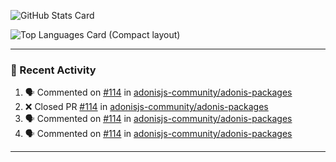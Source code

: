 ![GitHub Stats Card](https://github-readme-stats.vercel.app/api?username=7nohe&count_private=true&theme=react)

![Top Languages Card (Compact layout)](https://github-readme-stats.vercel.app/api/top-langs/?username=7nohe&layout=compact&theme=react)

---

### :koala: Recent Activity

<!--START_SECTION:activity-->
1. 🗣 Commented on [#114](https://github.com/adonisjs-community/adonis-packages/pull/114#issuecomment-2661670583) in [adonisjs-community/adonis-packages](https://github.com/adonisjs-community/adonis-packages)
2. ❌ Closed PR [#114](https://github.com/adonisjs-community/adonis-packages/pull/114) in [adonisjs-community/adonis-packages](https://github.com/adonisjs-community/adonis-packages)
3. 🗣 Commented on [#114](https://github.com/adonisjs-community/adonis-packages/pull/114#issuecomment-2661669656) in [adonisjs-community/adonis-packages](https://github.com/adonisjs-community/adonis-packages)
4. 🗣 Commented on [#114](https://github.com/adonisjs-community/adonis-packages/pull/114#issuecomment-2656743510) in [adonisjs-community/adonis-packages](https://github.com/adonisjs-community/adonis-packages)
<!--END_SECTION:activity-->

---
